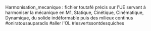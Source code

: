 Harmonisation_mecanique : fichier toutafé précis sur l'UE servant à harmoniser la mécanique en M1, Statique, Cinétique, Cinématique, Dynamique, du solide indéformable puis des milieux continus #oniratousauparadis #aller l'OL #lesvertssontdesquiches